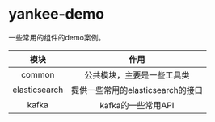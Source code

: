 # yankee-demo
一些常用的组件的demo案例。



|     模块      |               作用                |
| :-----------: | :-------------------------------: |
|    common     |    公共模块，主要是一些工具类     |
| elasticsearch | 提供一些常用的elasticsearch的接口 |
|     kafka     |        kafka的一些常用API         |

